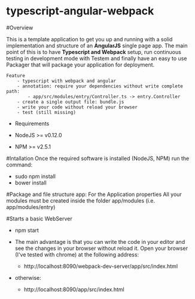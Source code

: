 # typescript-angular-webpack

#Overview

This is a template application to get you up and running with a solid implementation and structure of an **AngularJS** single page app. The main point of this is to have **Typescript and Webpack** setup, run continuous testing in development mode with Testem and finally have an easy to use Packager that will package your application for deployment.

    Feature
        - typescript with webpack and angular
        - annotation: require your dependencies without write complete path: 
            - app/src/modules/entry/Controller.ts -> entry.Controller
        - create a single output file: bundle.js
        - write your code without reload your browser
        - test (still missing)
        

- Requirements

- NodeJS >= v0.12.0
- NPM >= v2.5.1



#Intallation
Once the required software is installed (NodeJS, NPM) run the command:
- sudo npm install 
- bower install

#Package and file structure
app: For the Application properties
All your modules must be created inside the folder app/modules (i.e. app/modules/entry)


#Starts a basic WebServer
- npm start

- The main advantage is that you can write the code in your editor and see the changes in your browser without reload it. Open your browser (I've tested with chrome) at the following address:
    - http://localhost:8090/webpack-dev-server/app/src/index.html 
         
- otherwise:
    - http://localhost:8090/app/src/index.html
